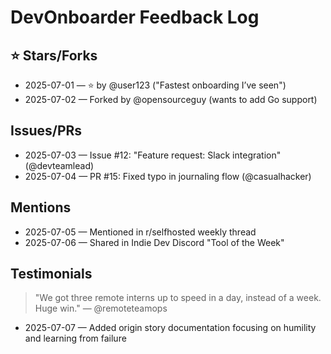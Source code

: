 # DevOnboarder Feedback Log

## ⭐️ Stars/Forks

- 2025-07-01 — ⭐️ by @user123 ("Fastest onboarding I’ve seen")
- 2025-07-02 — Forked by @opensourceguy (wants to add Go support)

## Issues/PRs

- 2025-07-03 — Issue #12: "Feature request: Slack integration" (@devteamlead)
- 2025-07-04 — PR #15: Fixed typo in journaling flow (@casualhacker)

## Mentions

- 2025-07-05 — Mentioned in r/selfhosted weekly thread
- 2025-07-06 — Shared in Indie Dev Discord "Tool of the Week"

## Testimonials

> "We got three remote interns up to speed in a day, instead of a week. Huge win." — @remoteteamops

- 2025-07-07 — Added origin story documentation focusing on humility and learning from failure
